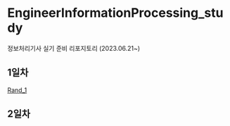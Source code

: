 # EngineerInformationProcessing_study
정보처리기사 실기 준비 리포지토리 (2023.06.21~)

## 1일차
[Rand_1](https://github.com/limchaeyeon8/)

## 2일차
